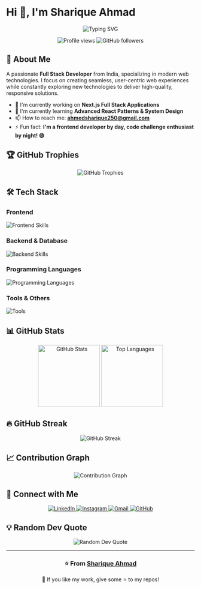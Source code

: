 # Hi 👋, I'm Sharique Ahmad

<div align="center">
  <img src="https://readme-typing-svg.herokuapp.com?font=Fira+Code&pause=1000&color=2E9EF7&center=true&vCenter=true&width=435&lines=Full+stack+Developer+from+India;React+%26+Next.js+Enthusiast;Full+Stack+Developer;Always+learning+new+things" alt="Typing SVG" />
</div>

<p align="center">
  <img src="https://komarev.com/ghpvc/?username=elmetador20&label=Profile%20views&color=0e75b6&style=flat" alt="Profile views" />
  <img src="https://img.shields.io/github/followers/elmetador20?label=Followers&style=social" alt="GitHub followers" />
</p>

## 🚀 About Me

A passionate **Full Stack Developer** from India, specializing in modern web technologies. I focus on creating seamless, user-centric web experiences while constantly exploring new technologies to deliver high-quality, responsive solutions.

- 🔭 I'm currently working on **Next.js Full Stack Applications**
- 🌱 I'm currently learning **Advanced React Patterns & System Design**
- 📫 How to reach me: **ahmedsharique250@gmail.com**
- ⚡ Fun fact: **I'm a frontend developer by day, code challenge enthusiast by night! 😄**

## 🏆 GitHub Trophies
<p align="center">
  <img src="https://github-profile-trophy.vercel.app/?username=elmetador20&theme=darkhub&no-frame=false&no-bg=false&margin-w=4&row=1" alt="GitHub Trophies" />
</p>

## 🛠️ Tech Stack

### Frontend
<p align="left">
  <img src="https://skillicons.dev/icons?i=html,css,js,react,nextjs,tailwind,bootstrap" alt="Frontend Skills" />
</p>

### Backend & Database
<p align="left">
  <img src="https://skillicons.dev/icons?i=nodejs,express,mongodb,python" alt="Backend Skills" />
</p>

### Programming Languages
<p align="left">
  <img src="https://skillicons.dev/icons?i=javascript,python,java,c" alt="Programming Languages" />
</p>

### Tools & Others
<p align="left">
  <img src="https://skillicons.dev/icons?i=git,github,vscode,figma" alt="Tools" />
</p>

## 📊 GitHub Stats

<div align="center">
  <img src="https://github-readme-stats.vercel.app/api?username=elmetador20&show_icons=true&theme=tokyonight&hide_border=true&count_private=true" alt="GitHub Stats" height="165" />
  <img src="https://github-readme-stats.vercel.app/api/top-langs/?username=elmetador20&layout=compact&theme=tokyonight&hide_border=true" alt="Top Languages" height="165" />
</div>

## 🔥 GitHub Streak
<div align="center">
  <img src="https://github-readme-streak-stats.herokuapp.com?user=elmetador20&theme=tokyonight&hide_border=true" alt="GitHub Streak" />
</div>

## 📈 Contribution Graph
<div align="center">
  <img src="https://github-readme-activity-graph.vercel.app/graph?username=elmetador20&theme=tokyo-night&hide_border=true&bg_color=1a1b27&color=70a5fd&line=bf91f3&point=38bdae" alt="Contribution Graph" />
</div>

## 🤝 Connect with Me

<div align="center">
  <a href="https://www.linkedin.com/in/sharique-ahmed-118861241/" target="_blank">
    <img src="https://img.shields.io/badge/LinkedIn-0077B5?style=for-the-badge&logo=linkedin&logoColor=white" alt="LinkedIn" />
  </a>
  <a href="https://instagram.com/_shariqueahmad_" target="_blank">
    <img src="https://img.shields.io/badge/Instagram-E4405F?style=for-the-badge&logo=instagram&logoColor=white" alt="Instagram" />
  </a>
  <a href="mailto:ahmedsharique250@gmail.com">
    <img src="https://img.shields.io/badge/Gmail-D14836?style=for-the-badge&logo=gmail&logoColor=white" alt="Gmail" />
  </a>
  <a href="https://github.com/elmetador20" target="_blank">
    <img src="https://img.shields.io/badge/GitHub-100000?style=for-the-badge&logo=github&logoColor=white" alt="GitHub" />
  </a>
</div>

## 💡 Random Dev Quote
<div align="center">
  <img src="https://quotes-github-readme.vercel.app/api?type=horizontal&theme=tokyonight" alt="Random Dev Quote" />
</div>

---

<div align="center">
  <h3>⭐️ From <a href="https://github.com/elmetador20">Sharique Ahmad</a></h3>
  <p>💙 If you like my work, give some ⭐️ to my repos!</p>
</div>
